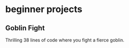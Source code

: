 <h1>beginner projects</h1>
<h2>Goblin Fight</h2>
Thrilling 38 lines of code where you fight a fierce goblin.
